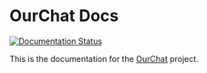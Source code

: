 # OurChat Docs

[![Documentation Status](https://readthedocs.org/projects/ourchat-docs/badge/?version=latest)](https://ourchat-docs.readthedocs.io/zh-cn/latest/?badge=latest)

This is the documentation for the [OurChat](https://github.com/SkyUOI/OurChat) project.
